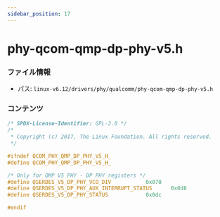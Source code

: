 ```yaml
---
sidebar_position: 17
---
```

# phy-qcom-qmp-dp-phy-v5.h

### ファイル情報

- パス: `linux-v6.12/drivers/phy/qualcomm/phy-qcom-qmp-dp-phy-v5.h`

### コンテンツ

```h
/* SPDX-License-Identifier: GPL-2.0 */
/*
 * Copyright (c) 2017, The Linux Foundation. All rights reserved.
 */

#ifndef QCOM_PHY_QMP_DP_PHY_V5_H_
#define QCOM_PHY_QMP_DP_PHY_V5_H_

/* Only for QMP V5 PHY - DP PHY registers */
#define QSERDES_V5_DP_PHY_VCO_DIV			0x070
#define QSERDES_V5_DP_PHY_AUX_INTERRUPT_STATUS		0x0d8
#define QSERDES_V5_DP_PHY_STATUS			0x0dc

#endif

```
